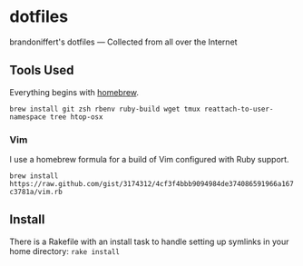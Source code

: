 # dotfiles

brandoniffert's dotfiles — Collected from all over the Internet

## Tools Used

Everything begins with [homebrew](http://mxcl.github.com/homebrew/).

`brew install git zsh rbenv ruby-build wget tmux reattach-to-user-namespace tree htop-osx`

### Vim

I use a homebrew formula for a build of Vim configured with Ruby support.

`brew install https://raw.github.com/gist/3174312/4cf3f4bbb9094984de374086591966a167c3781a/vim.rb`

## Install

There is a Rakefile with an install task to handle setting up symlinks in your home directory: `rake install`
